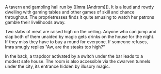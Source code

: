 A tavern and gambling hall run by [[Imra (Androm)]]. It is a loud and rowdy dwelling with gaming tables and other games of skill and chance throughout. The proprietresses finds it quite amusing to watch her patrons gamble their livelihoods away.

Two slabs of meat are raised high on the ceiling. Anyone who can jump and slap both of them unaided by magic gets drinks on the house for the night. If they miss they have to buy a round for everyone. If someone refuses, Imra smugly replies "Aw, are the steaks too high?"

In the back, a trapdoor activated by a switch under the bar leads to a modest safe house. The room is also accessible via the dwarven tunnels under the city, its entrance hidden by illusory magic.